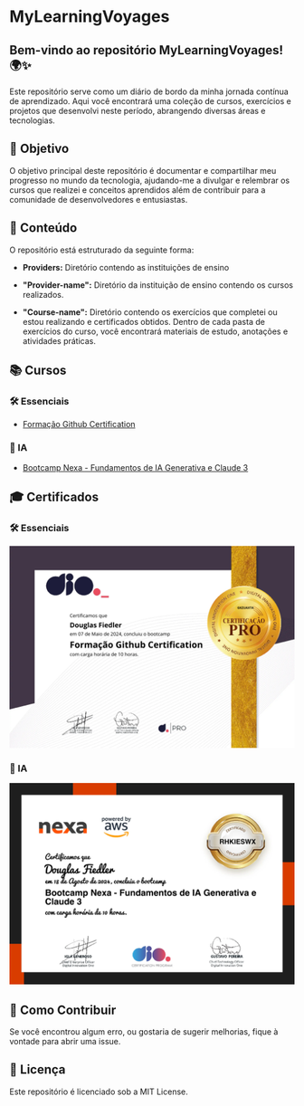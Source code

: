 # MyLearningVoyages

## Bem-vindo ao repositório MyLearningVoyages! 🌍✨

Este repositório serve como um diário de bordo da minha jornada contínua de aprendizado. Aqui você encontrará uma coleção de cursos, exercícios e projetos que desenvolvi neste período, abrangendo diversas áreas e tecnologias.

## 🎯 Objetivo
O objetivo principal deste repositório é documentar e compartilhar meu progresso no mundo da tecnologia, ajudando-me a divulgar e relembrar os cursos que realizei e conceitos aprendidos além de contribuir para a comunidade de desenvolvedores e entusiastas.

## 📄 Conteúdo
O repositório está estruturado da seguinte forma:

- **Providers:** Diretório contendo as instituições de ensino

- **"Provider-name":** Diretório da instituição de ensino contendo os cursos realizados.

- **"Course-name":** Diretório contendo os exercícios que completei ou estou realizando e certificados obtidos. Dentro de cada pasta de exercícios do curso, você encontrará materiais de estudo, anotações e atividades práticas.

## 📚 Cursos

### 🛠️ Essenciais

- [Formação Github Certification](providers/dio/formacao-github-certification/)

### 🤖 IA

- [Bootcamp Nexa - Fundamentos de IA Generativa e Claude 3](providers/dio/bootcamp-nexa-fundamentos-de-ia-generativa-e-claude-3)

## 🎓 Certificados

### 🛠️ Essenciais

![Formação Github Certification](providers/dio/formacao-github-certification/certificados/00-conclusao-formacao-github-certification.png)

### 🤖 IA

![Bootcamp Nexa - Fundamentos de IA Generativa e Claude 3](providers/dio/bootcamp-nexa-fundamentos-de-ia-generativa-e-claude-3/certificados/000-conclusao.png)

## 🚀 Como Contribuir
Se você encontrou algum erro, ou gostaria de sugerir melhorias, fique à vontade para abrir uma issue.

## 📄 Licença
Este repositório é licenciado sob a MIT License.